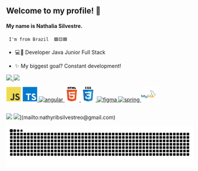 ##  Welcome to my profile! 👋

#### My name is Nathalia Silvestre. 
     I'm from Brazil  🟩🟨🟦
     
- 💻🚀 Developer Java Junior Full Stack 

- ✨ My biggest goal? Constant development!

 <div>
  <a href="https://github.com/93-silvestre">
  <img height="180em" src="https://github-readme-stats.vercel.app/api?username=93-silvestre&show_icons=true&theme=blueberry&include_all_commits=true&count_private=true"/>
  <img height="180em" src="https://github-readme-stats.vercel.app/api/top-langs/?username=93-silvestre&layout=compact&langs_count=7&theme=blueberry"/>
</div>
<div style="display: inline_block">

<a href="https://developer.mozilla.org/en-US/docs/Web/JavaScript" target="_blank"> <img src="https://raw.githubusercontent.com/devicons/devicon/master/icons/javascript/javascript-original.svg" alt="javascript" width="40" height="40"/></a>
<a href="https://www.typescriptlang.org/" target="_blank"> <img src="https://raw.githubusercontent.com/devicons/devicon/master/icons/typescript/typescript-original.svg" alt="typescript" width="40" height="40"/> </a>
<a href="https://angular.io" target="_blank"> <img src="https://angular.io/assets/images/logos/angular/angular.svg" alt="angular" width="40" height="40"/> </a>
<a href="https://www.w3.org/html/" target="_blank"> <img src="https://raw.githubusercontent.com/devicons/devicon/master/icons/html5/html5-original-wordmark.svg" alt="html5" width="40" height="40"/> </a> 
<a href="https://www.w3schools.com/css/" target="_blank"> <img src="https://raw.githubusercontent.com/devicons/devicon/master/icons/css3/css3-original-wordmark.svg" alt="css3" width="40" height="40"/> </a>
<a href="https://www.figma.com/" target="_blank"> <img src="https://www.vectorlogo.zone/logos/figma/figma-icon.svg" alt="figma" width="40" height="40"/> </a>  <a href="https://spring.io/" target="_blank"> <img src="https://www.vectorlogo.zone/logos/springio/springio-icon.svg" alt="spring" width="40" height="40"/> </a>
<a href="https://www.mysql.com/" target="_blank"> <img src="https://raw.githubusercontent.com/devicons/devicon/master/icons/mysql/mysql-original-wordmark.svg" alt="mysql" width="40" height="40"/> </a>

</div>

##
 <div>   
 <a href="https://www.linkedin.com/in/nathalia-ribeiro-silvestre-381849215" target="_blank"><img src="https://img.shields.io/badge/-LinkedIn-%230077B5?style=for-the-badge&logo=linkedin&logoColor=white" target="_blank"></a> 
 <img src="https://img.shields.io/badge/-gmail-2EC866?style=for-the-badge&logo=gmail&logoColor=white" />](mailto:nathyribsilvestreo@gmail.com)



 ![Snake animation](https://github.com/93-silvestre/93-silvestre/blob/output/github-contribution-grid-snake.svg)
     
</div>



